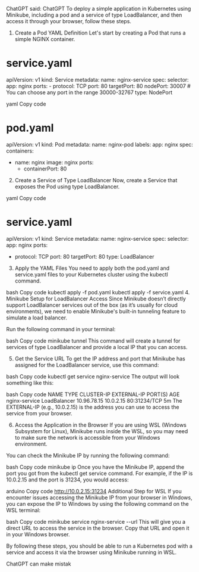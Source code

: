 ChatGPT said:
ChatGPT
To deploy a simple application in Kubernetes using Minikube, including a pod and a service of type LoadBalancer, and then access it through your browser, follow these steps.

1. Create a Pod YAML Definition
Let's start by creating a Pod that runs a simple NGINX container.
# service.yaml
apiVersion: v1
kind: Service
metadata:
  name: nginx-service
spec:
  selector:
    app: nginx
  ports:
    - protocol: TCP
      port: 80
      targetPort: 80
      nodePort: 30007 # You can choose any port in the range 30000-32767
  type: NodePort

yaml
Copy code
# pod.yaml
apiVersion: v1
kind: Pod
metadata:
  name: nginx-pod
  labels:
    app: nginx
spec:
  containers:
  - name: nginx
    image: nginx
    ports:
    - containerPort: 80
2. Create a Service of Type LoadBalancer
Now, create a Service that exposes the Pod using type LoadBalancer.

yaml
Copy code
# service.yaml
apiVersion: v1
kind: Service
metadata:
  name: nginx-service
spec:
  selector:
    app: nginx
  ports:
  - protocol: TCP
    port: 80
    targetPort: 80
  type: LoadBalancer
3. Apply the YAML Files
You need to apply both the pod.yaml and service.yaml files to your Kubernetes cluster using the kubectl command.

bash
Copy code
kubectl apply -f pod.yaml
kubectl apply -f service.yaml
4. Minikube Setup for LoadBalancer Access
Since Minikube doesn’t directly support LoadBalancer services out of the box (as it’s usually for cloud environments), we need to enable Minikube's built-in tunneling feature to simulate a load balancer.

Run the following command in your terminal:

bash
Copy code
minikube tunnel
This command will create a tunnel for services of type LoadBalancer and provide a local IP that you can access.

5. Get the Service URL
To get the IP address and port that Minikube has assigned for the LoadBalancer service, use this command:

bash
Copy code
kubectl get service nginx-service
The output will look something like this:

bash
Copy code
NAME            TYPE           CLUSTER-IP      EXTERNAL-IP     PORT(S)        AGE
nginx-service   LoadBalancer   10.96.78.15     10.0.2.15       80:31234/TCP   5m
The EXTERNAL-IP (e.g., 10.0.2.15) is the address you can use to access the service from your browser.

6. Access the Application in the Browser
If you are using WSL (Windows Subsystem for Linux), Minikube runs inside the WSL, so you may need to make sure the network is accessible from your Windows environment.

You can check the Minikube IP by running the following command:

bash
Copy code
minikube ip
Once you have the Minikube IP, append the port you got from the kubectl get service command. For example, if the IP is 10.0.2.15 and the port is 31234, you would access:

arduino
Copy code
http://10.0.2.15:31234
Additional Step for WSL
If you encounter issues accessing the Minikube IP from your browser in Windows, you can expose the IP to Windows by using the following command on the WSL terminal:

bash
Copy code
minikube service nginx-service --url
This will give you a direct URL to access the service in the browser. Copy that URL and open it in your Windows browser.

By following these steps, you should be able to run a Kubernetes pod with a service and access it via the browser using Minikube running in WSL.










ChatGPT can make mistak
